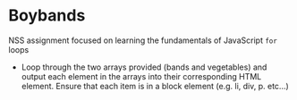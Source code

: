 # Boybands 
NSS assignment focused on learning the fundamentals of JavaScript `for` loops
- Loop through the two arrays provided (bands and vegetables) and output each element in the arrays into their corresponding HTML <div> element. Ensure that each item is in a block element (e.g. li, div, p. etc...)
